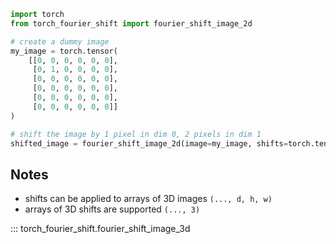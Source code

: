 ```python
import torch
from torch_fourier_shift import fourier_shift_image_2d

# create a dummy image
my_image = torch.tensor(
    [[0, 0, 0, 0, 0, 0],
     [0, 1, 0, 0, 0, 0],
     [0, 0, 0, 0, 0, 0],
     [0, 0, 0, 0, 0, 0],
     [0, 0, 0, 0, 0, 0],
     [0, 0, 0, 0, 0, 0]]
)

# shift the image by 1 pixel in dim 0, 2 pixels in dim 1
shifted_image = fourier_shift_image_2d(image=my_image, shifts=torch.tensor([1, 2]))
```

## Notes
- shifts can be applied to arrays of 3D images `(..., d, h, w)`
- arrays of 3D shifts are supported `(..., 3)`

::: torch_fourier_shift.fourier_shift_image_3d
